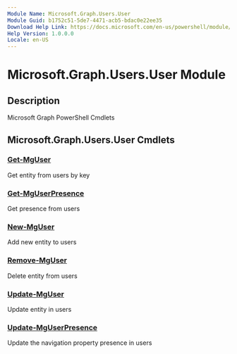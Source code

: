 ```yaml
---
Module Name: Microsoft.Graph.Users.User
Module Guid: b1752c51-5de7-4471-acb5-bdac0e22ee35
Download Help Link: https://docs.microsoft.com/en-us/powershell/module/microsoft.graph.users.user
Help Version: 1.0.0.0
Locale: en-US
---
```


# Microsoft.Graph.Users.User Module
## Description
Microsoft Graph PowerShell Cmdlets

## Microsoft.Graph.Users.User Cmdlets
### [Get-MgUser](Get-MgUser.md)
Get entity from users by key

### [Get-MgUserPresence](Get-MgUserPresence.md)
Get presence from users

### [New-MgUser](New-MgUser.md)
Add new entity to users

### [Remove-MgUser](Remove-MgUser.md)
Delete entity from users

### [Update-MgUser](Update-MgUser.md)
Update entity in users

### [Update-MgUserPresence](Update-MgUserPresence.md)
Update the navigation property presence in users

